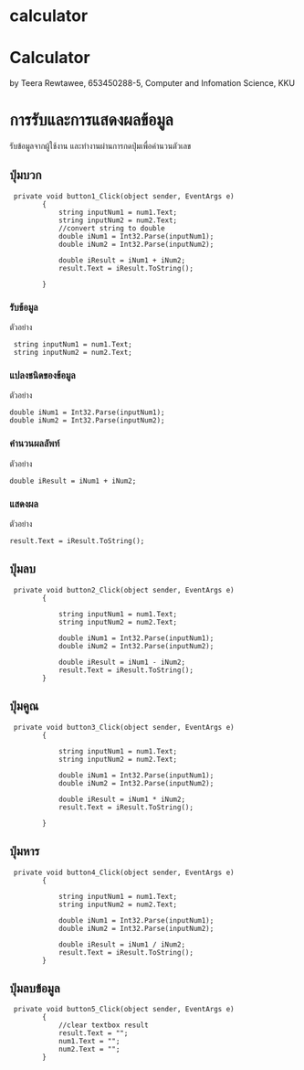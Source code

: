 ﻿# calculator
 # Calculator

by Teera Rewtawee,
653450288-5,
Computer and Infomation Science, KKU

# การรับและการแสดงผลข้อมูล

รับข้อมูลจากผู้ใช้งาน และทำงานผ่านการกดปุ่มเพื่อคำนวนตัวเลข

## ปุ่มบวก

```
 private void button1_Click(object sender, EventArgs e)
        {
            string inputNum1 = num1.Text;
            string inputNum2 = num2.Text;
            //convert string to double
            double iNum1 = Int32.Parse(inputNum1);
            double iNum2 = Int32.Parse(inputNum2);

            double iResult = iNum1 + iNum2;
            result.Text = iResult.ToString();

        }
```

### รับข้อมูล

ตัวอย่าง

```
 string inputNum1 = num1.Text;
 string inputNum2 = num2.Text;
```

### แปลงชนิดของข้อมูล

ตัวอย่าง

```
double iNum1 = Int32.Parse(inputNum1);
double iNum2 = Int32.Parse(inputNum2);
```

### คำนวนผลลัพท์

ตัวอย่าง

```
double iResult = iNum1 + iNum2;
```

### แสดงผล

ตัวอย่าง

```
result.Text = iResult.ToString();
```

## ปุ่มลบ
```
 private void button2_Click(object sender, EventArgs e)
        {
            
            string inputNum1 = num1.Text;
            string inputNum2 = num2.Text;

            double iNum1 = Int32.Parse(inputNum1);
            double iNum2 = Int32.Parse(inputNum2);

            double iResult = iNum1 - iNum2;
            result.Text = iResult.ToString();
        }
```
## ปุ่มคูณ
```
 private void button3_Click(object sender, EventArgs e)
        {
            
            string inputNum1 = num1.Text;
            string inputNum2 = num2.Text;

            double iNum1 = Int32.Parse(inputNum1);
            double iNum2 = Int32.Parse(inputNum2);

            double iResult = iNum1 * iNum2;
            result.Text = iResult.ToString();

        }
```
## ปุ่มหาร
```
 private void button4_Click(object sender, EventArgs e)
        {
            
            string inputNum1 = num1.Text;
            string inputNum2 = num2.Text;

            double iNum1 = Int32.Parse(inputNum1);
            double iNum2 = Int32.Parse(inputNum2);

            double iResult = iNum1 / iNum2;
            result.Text = iResult.ToString();
        }
```
## ปุ่มลบข้อมูล
```
 private void button5_Click(object sender, EventArgs e)
        {
            //clear textbox result
            result.Text = "";
            num1.Text = "";
            num2.Text = "";
        }
```
